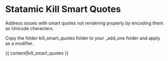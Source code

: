 # Statamic Kill Smart Quotes
Address issues with smart quotes not rendering properly by encoding them as Unicode characters.

Copy the folder kill_smart_quotes folder to your _add_ons folder and apply as a modifier.

{{ content|kill_smart_quotes }}


